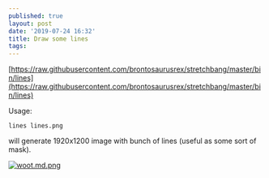 ```yaml
---
published: true
layout: post
date: '2019-07-24 16:32'
title: Draw some lines
tags: 
---
```

[https://raw.githubusercontent.com/brontosaurusrex/stretchbang/master/bin/lines](https://raw.githubusercontent.com/brontosaurusrex/stretchbang/master/bin/lines)

Usage:

    lines lines.png

will generate 1920x1200 image with bunch of lines (useful as some sort of mask).

[![woot.md.png](https://cdn.scrot.moe/images/2019/07/24/woot.md.png)](https://cdn.scrot.moe/images/2019/07/24/woot.png)
